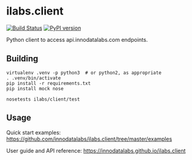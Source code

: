 # ilabs.client
[![Build Status](https://travis-ci.org/innodatalabs/ilabs.client.svg?branch=master)](https://travis-ci.org/innodatalabs/ilabs.client)
[![PyPI version](https://badge.fury.io/py/ilabs.client.svg)](https://badge.fury.io/py/ilabs.client)

Python client to access api.innodatalabs.com endpoints.

## Building

```
virtualenv .venv -p python3  # or python2, as appropriate
. .venv/bin/activate
pip install -r requirements.txt
pip install mock nose

nosetests ilabs/client/test
```

## Usage

Quick start examples: https://github.com/innodatalabs/ilabs.client/tree/master/examples

User guide and API reference: https://innodatalabs.github.io/ilabs.client
